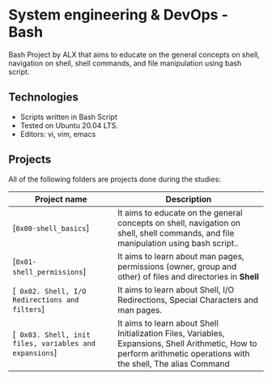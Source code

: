 # System engineering & DevOps - Bash

Bash Project by ALX that aims to educate on the general concepts on shell, navigation on shell, shell commands, and file manipulation using bash script.

## Technologies
* Scripts written in Bash Script
* Tested on Ubuntu 20.04 LTS.
* Editors: vi, vim, emacs

## Projects
All of the following folders are projects done during the studies:

| Project name | Description |
| ------------ | ----------- |
| [`0x00-shell_basics`] | It aims to educate on the general concepts on shell, navigation on shell, shell commands, and file manipulation using bash script..
| [`0x01-shell_permissions`] | It aims to learn about man pages, permissions (owner, group and other) of files and directories in **Shell** |
| [` 0x02. Shell, I/O Redirections and filters`] | It aims to learn about Shell, I/O Redirections, Special Characters and man pages. |
| [` 0x03. Shell, init files, variables and expansions`] | It aims to learn about Shell Initialization Files, Variables, Expansions, Shell Arithmetic, How to perform arithmetic operations with the shell, The alias Command |
